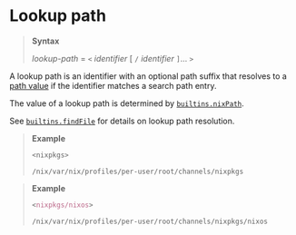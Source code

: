 # Lookup path

> **Syntax**
>
> *lookup-path* = `<` *identifier* [ `/` *identifier* `]`... `>`

A lookup path is an identifier with an optional path suffix that resolves to a [path value](@docroot@/language/values.md#type-path) if the identifier matches a search path entry.

The value of a lookup path is determined by [`builtins.nixPath`](@docroot@/language/builtin-constants.md#builtins-nixPath).

See [`builtins.findFile`](@docroot@/language/builtins.md#builtins-findFile) for details on lookup path resolution.

> **Example**
>
> ```nix
> <nixpkgs>
>```
>
>     /nix/var/nix/profiles/per-user/root/channels/nixpkgs

> **Example**
>
> ```nix
> <nixpkgs/nixos>
>```
>
>     /nix/var/nix/profiles/per-user/root/channels/nixpkgs/nixos
